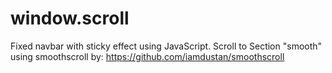 # window.scroll
Fixed navbar with sticky effect using JavaScript.
Scroll to Section "smooth" using smoothscroll by:
https://github.com/iamdustan/smoothscroll
